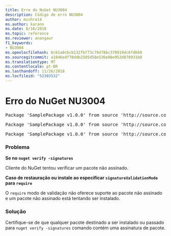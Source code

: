 ```yaml
---
title: Erro do NuGet NU3004
description: Código de erro NU3004
author: mishra14
ms.author: karann
ms.date: 8/16/2018
ms.topic: reference
ms.reviewer: anangaur
f1_keywords:
- NU3004
ms.openlocfilehash: 6c61a0cbcb132fbf73c79d786c370919dc6fd660
ms.sourcegitcommit: a1846edf70ddb2505d58e536e08e952d870931b0
ms.translationtype: MT
ms.contentlocale: pt-BR
ms.lasthandoff: 11/26/2018
ms.locfileid: "52303532"
---
```

# <a name="nuget-error-nu3004"></a>Erro do NuGet NU3004

<pre>Package 'SamplePackage v1.0.0' from source 'http://source.com/index.json': The package is not signed.</pre>
<pre>Package 'SamplePackage v1.0.0' from source 'http://source.com/index.json': signatureValidationMode is set to require, so packages are allowed only if signed by trusted signers; however, this package is unsigned.</pre>
<pre>Package 'SamplePackage v1.0.0' from source 'http://source.com/index.json': This repository indicated that all its packages are repository signed; however, this package is unsigned.</pre>

### <a name="issue"></a>Problema

**Se no `nuget verify -signatures`**

Cliente do NuGet tentou verificar um pacote não assinado.

**Caso de restauração ou instale ao especificar `signatureValidationMode` para `require`**

O `require` modo de validação não oferece suporte ao pacote não assinado e um pacote não assinado está tentando ser instalado.

### <a name="solution"></a>Solução

Certifique-se de que qualquer pacote destinado a ser instalado ou passado para `nuget verify -signatures` comando contém uma assinatura de pacote.
